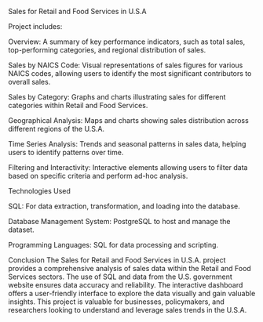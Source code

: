 Sales for Retail and Food Services in U.S.A


Project includes:

Overview: A summary of key performance indicators, such as total sales, top-performing categories, and regional distribution of sales.

Sales by NAICS Code: Visual representations of sales figures for various NAICS codes, allowing users to identify the most significant contributors to overall sales.

Sales by Category: Graphs and charts illustrating sales for different categories within Retail and Food Services.

Geographical Analysis: Maps and charts showing sales distribution across different regions of the U.S.A.

Time Series Analysis: Trends and seasonal patterns in sales data, helping users to identify patterns over time.

Filtering and Interactivity: Interactive elements allowing users to filter data based on specific criteria and perform ad-hoc analysis.

Technologies Used

SQL: For data extraction, transformation, and loading into the database.

Database Management System: PostgreSQL to host and manage the dataset.

Programming Languages: SQL for data processing and scripting.

Conclusion The Sales for Retail and Food Services in U.S.A. project provides a comprehensive analysis of sales data within the Retail and Food Services sectors. The use of SQL and data from the U.S. government website ensures data accuracy and reliability. The interactive dashboard offers a user-friendly interface to explore the data visually and gain valuable insights. This project is valuable for businesses, policymakers, and researchers looking to understand and leverage sales trends in the U.S.A.
